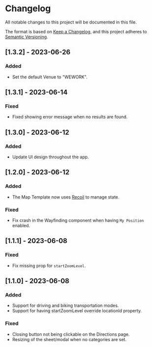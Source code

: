 # Changelog

All notable changes to this project will be documented in this file.

The format is based on [Keep a Changelog](https://keepachangelog.com/en/1.0.0/),
and this project adheres to [Semantic Versioning](https://semver.org/spec/v2.0.0.html).

## [1.3.2] - 2023-06-26

### Added

- Set the default Venue to "WEWORK".

## [1.3.1] - 2023-06-14

### Fixed

- Fixed showing error message when no results are found.

## [1.3.0] - 2023-06-12

### Added

- Update UI design throughout the app.

## [1.2.0] - 2023-06-12

### Added

- The Map Template now uses [Recoil](https://recoiljs.org/) to manage state.

### Fixed

- Fix crash in the Wayfinding component when having `My Position` enabled.

## [1.1.1] - 2023-06-08

### Fixed

- Fix missing prop for `startZoomLevel`.

## [1.1.0] - 2023-06-08

### Added

- Support for driving and biking transportation modes.
- Support for having startZoomLevel override locationId property.

### Fixed

- Closing button not being clickable on the Directions page.
- Resizing of the sheet/modal when no categories are set.
